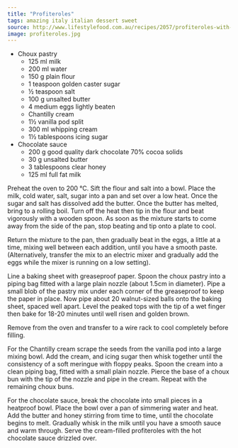 ```yaml
---
title: "Profiteroles"
tags: amazing italy italian dessert sweet
source: http://www.lifestylefood.com.au/recipes/2057/profiteroles-with-hot-chocolate-sauce
image: profiteroles.jpg
---
```

* Choux pastry
  * 125 ml milk
  * 200 ml water
  * 150 g plain flour
  * 1 teaspoon golden caster sugar
  * ½ teaspoon salt
  * 100 g unsalted butter
  * 4 medium eggs lightly beaten
  * Chantilly cream
  * 1½ vanilla pod split
  * 300 ml whipping cream
  * 1½ tablespoons icing sugar
* Chocolate sauce
  * 200 g good quality dark chocolate 70% cocoa solids
  * 30 g unsalted butter
  * 3 tablespoons clear honey
  * 125 ml full fat milk

Preheat the oven to 200 °C. Sift the flour and salt into a bowl. Place the milk, cold water, salt, sugar into a pan and set over a low heat. Once the sugar and salt has dissolved add the butter. Once the butter has melted, bring to a rolling boil. Turn off the heat then tip in the flour and beat vigorously with a wooden spoon. As soon as the mixture starts to come away from the side of the pan, stop beating and tip onto a plate to cool.

Return the mixture to the pan, then gradually beat in the eggs, a little at a time, mixing well between each addition, until you have a smooth paste. (Alternatively, transfer the mix to an electric mixer and gradually add the eggs while the mixer is running on a low setting).

Line a baking sheet with greaseproof paper. Spoon the choux pastry into a piping bag fitted with a large plain nozzle (about 1.5cm in diameter). Pipe a small blob of the pastry mix under each corner of the greaseproof to keep the paper in place. Now pipe about 20 walnut-sized balls onto the baking sheet, spaced well apart. Level the peaked tops with the tip of a wet finger then bake for 18-20 minutes until well risen and golden brown.

Remove from the oven and transfer to a wire rack to cool completely before filling.

For the Chantilly cream scrape the seeds from the vanilla pod into a large mixing bowl. Add the cream, and icing sugar then whisk together until the consistency of a soft meringue with floppy peaks. Spoon the cream into a clean piping bag, fitted with a small plain nozzle. Pierce the base of a choux bun with the tip of the nozzle and pipe in the cream. Repeat with the remaining choux buns.

For the chocolate sauce, break the chocolate into small pieces in a heatproof bowl. Place the bowl over a pan of simmering water and heat. Add the butter and honey stirring from time to time, until the chocolate begins to melt. Gradually whisk in the milk until you have a smooth sauce and warm through. Serve the cream-filled profiteroles with the hot chocolate sauce drizzled over.
